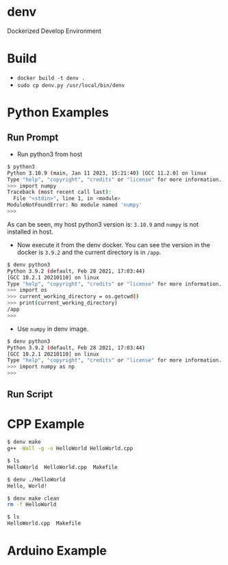 # denv
Dockerized Develop Environment

# Build
- `docker build -t denv .`
- `sudo cp denv.py /usr/local/bin/denv`


# Python Examples
## Run Prompt
- Run python3 from host
```sh
$ python3
Python 3.10.9 (main, Jan 11 2023, 15:21:40) [GCC 11.2.0] on linux
Type "help", "copyright", "credits" or "license" for more information.
>>> import numpy
Traceback (most recent call last):
  File "<stdin>", line 1, in <module>
ModuleNotFoundError: No module named 'numpy'
>>> 
```
As can be seen, my host python3 version is: `3.10.9` and `numpy` is not installed in host.


- Now execute it from the denv docker. You can see the version in the docker is `3.9.2` and the current directory is in `/app`.  
```sh
$ denv python3 
Python 3.9.2 (default, Feb 28 2021, 17:03:44) 
[GCC 10.2.1 20210110] on linux
Type "help", "copyright", "credits" or "license" for more information.
>>> import os
>>> current_working_directory = os.getcwd()
>>> print(current_working_directory)
/app
>>> 
```

- Use `numpy` in denv image.
```sh
$ denv python3
Python 3.9.2 (default, Feb 28 2021, 17:03:44) 
[GCC 10.2.1 20210110] on linux
Type "help", "copyright", "credits" or "license" for more information.
>>> import numpy as np
>>> 
```

## Run Script




# CPP Example
```sh
$ denv make
g++ -Wall -g -o HelloWorld HelloWorld.cpp

$ ls
HelloWorld  HelloWorld.cpp  Makefile

$ denv ./HelloWorld
Hello, World!

$ denv make clean
rm -f HelloWorld

$ ls
HelloWorld.cpp  Makefile

```

# Arduino Example

